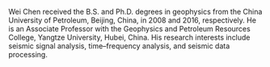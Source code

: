 Wei Chen received the B.S. and Ph.D. degrees in geophysics from the China University of Petroleum, Beijing, China, in 2008 and 2016, respectively.
He is an Associate Professor with the Geophysics and Petroleum Resources College, Yangtze University, Hubei, China. His research interests include
seismic signal analysis, time–frequency analysis, and seismic data processing.
